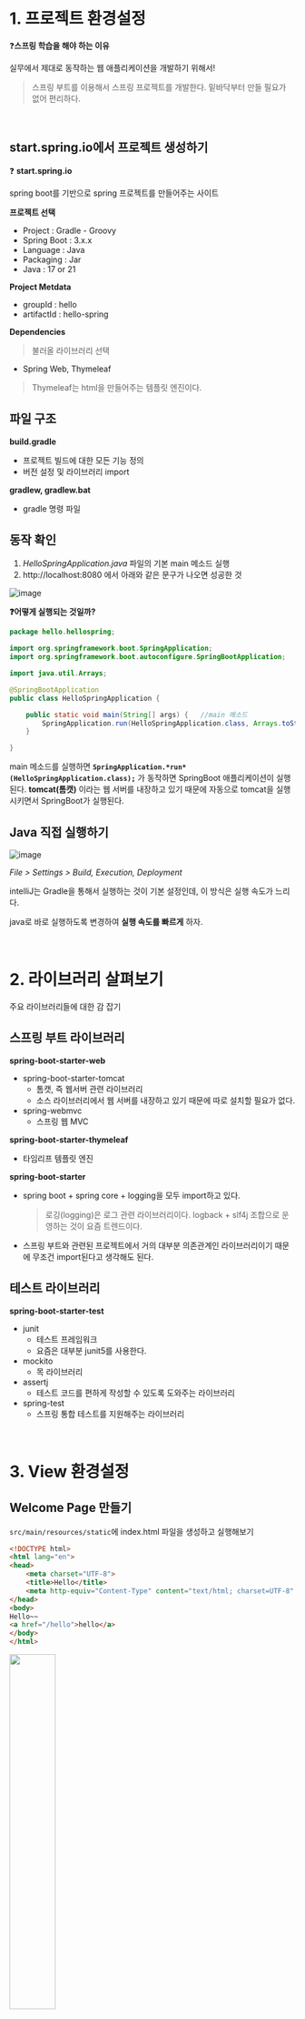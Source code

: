 # 1. 프로젝트 환경설정

❓**스프링 학습을 해야 하는 이유**

실무에서 제대로 동작하는 웹 애플리케이션을 개발하기 위해서!

> 스프링 부트를 이용해서 스프링 프로젝트를 개발한다. 밑바닥부터 만들 필요가 없어 편리하다.


<br>

## **start.spring.io에서 프로젝트 생성하기**


❓ **start.spring.io**

spring boot를 기반으로 spring 프로젝트를 만들어주는 사이트

**프로젝트 선택**

- Project : Gradle - Groovy
- Spring Boot : 3.x.x
- Language : Java
- Packaging : Jar
- Java : 17 or 21

**Project Metdata**

- groupId : hello
- artifactId : hello-spring

**Dependencies**

> 불러올 라이브러리 선택
> 
- Spring Web, Thymeleaf

> Thymeleaf는 html을 만들어주는 템플릿 엔진이다.
> 

## 파일 구조



**build.gradle**

- 프로젝트 빌드에 대한 모든 기능 정의
- 버전 설정 및 라이브러리 import

**gradlew, gradlew.bat**

- gradle 명령 파일

## 동작 확인



1. *HelloSpringApplication.java* 파일의 기본 main 메소드 실행
2. http://localhost:8080 에서 아래와 같은 문구가 나오면 성공한 것
    
![image](https://github.com/SpringSync/Spring-Introduction/assets/88030238/a62eb5ed-1964-4bd9-9e06-8eb10152522c)
    

**❓어떻게 실행되는 것일까?**

```java
package hello.hellospring;

import org.springframework.boot.SpringApplication;
import org.springframework.boot.autoconfigure.SpringBootApplication;

import java.util.Arrays;

@SpringBootApplication
public class HelloSpringApplication {

	public static void main(String[] args) {   //main 메소드
		SpringApplication.run(HelloSpringApplication.class, Arrays.toString(args));
	}

}
```

main 메소드를 실행하면 **`SpringApplication.*run*(HelloSpringApplication.class);`** 가 동작하면 SpringBoot 애플리케이션이 실행된다. **tomcat(톰캣)** 이라는 웹 서버를 내장하고 있기 때문에 자동으로 tomcat을 실행시키면서 SpringBoot가 실행된다.

## Java 직접 실행하기



![image](https://github.com/SpringSync/Spring-Introduction/assets/88030238/13514a89-07f5-4835-9e90-32df58cfad28)

*File > Settings > Build, Execution, Deployment*

intelliJ는 Gradle을 통해서 실행하는 것이 기본 설정인데, 이 방식은 실행 속도가 느리다. 

java로 바로 실행하도록 변경하여 **실행 속도를 빠르게** 하자.

<br>

# 2. 라이브러리 살펴보기

주요 라이브러리들에 대한 감 잡기

## 스프링 부트 라이브러리



**spring-boot-starter-web**

- spring-boot-starter-tomcat
    - 톰캣, 즉 웹서버 관련 라이브러리
    - 소스 라이브러리에서 웹 서버를 내장하고 있기 때문에 따로 설치할 필요가 없다.
- spring-webmvc
    - 스프링 웹 MVC
    

**spring-boot-starter-thymeleaf**

- 타임리프 템플릿 엔진

**spring-boot-starter**

- spring boot + spring core + logging을 모두 import하고 있다.
    
    > 로깅(logging)은 로그 관련 라이브러리이다. logback + slf4j 조합으로 운영하는 것이 요즘 트렌드이다.
    > 
- 스프링 부트와 관련된 프로젝트에서 거의 대부분 의존관계인 라이브러리이기 때문에 무조건 import된다고 생각해도 된다.

## 테스트 라이브러리



**spring-boot-starter-test**

- junit
    - 테스트 프레임워크
    - 요즘은 대부분 junit5를 사용한다.
- mockito
    - 목 라이브러리
- assertj
    - 테스트 코드를 편하게 작성할 수 있도록 도와주는 라이브러리
- spring-test
    - 스프링 통합 테스트를 지원해주는 라이브러리

<br>

# 3. View 환경설정

## Welcome Page 만들기



`src/main/resources/static`에 index.html 파일을 생성하고 실행해보기

```html
<!DOCTYPE html>
<html lang="en">
<head>
    <meta charset="UTF-8">
    <title>Hello</title>
    <meta http-equiv="Content-Type" content="text/html; charset=UTF-8" />
</head>
<body>
Hello~~
<a href="/hello">hello</a>
</body>
</html>
```

<img src="https://github.com/SpringSync/Spring-Introduction/assets/88030238/2ba8f1f0-9c6c-4a53-9057-7009591c70bb" width="40%" />

## 동적으로 실행되게 해보기



```java
package hello.hellospring.controller;

import org.springframework.stereotype.Controller;
import org.springframework.ui.Model;
import org.springframework.web.bind.annotation.GetMapping;

@Controller
public class HelloController {
    @GetMapping("hello")
    public String hello(Model model){
        model.addAttribute("data","hello~~");
        return "hello";
    }
}
```

- 웹 어플리케이션에서 `/hello` 가 들어오면 *HelloController* 컨트롤러에 있는 *hello* 메소드가 호출된다.
- `Model` : model, view, controller의 그 model을 의미한다.
- `@GetMapping` : Get 방식을 의미한다. (get, post 방식의 그 get)
- `model.addAttribute("data","hello~~");`
    - addAttribute는 key,value 형태
    - key는 *data*, value는 *hello~~*이다.
    - view 코드에서는 key값으로 지정한 이름으로 value를 호출한다.
- 
- `return "hello";` : *hello.html*을 렌더링하라는 의미이다.
    - 스프링 부트는, 해당 코드가 실행되면 `resources/templates/hello.html`을 찾아서 렌더링하도록 세팅되어 있다.
    

```html
<!DOCTYPE html>
<html xmlns:th="http://www.thymeleaf.org"><head>
  <title>Hello</title>
  <meta http-equiv="Content-Type" content="text/html; charset=UTF-8" />
</head>
<body>
<p th:text="'안녕하세요. ' + ${data}" >안녕하세요. 손님</p>
</body>
</html>
```

- th : thymeleaf를 의미
- **`${data}`** : HelloController.java에 있는`model.addAttribute("data", "hello~~")` 의 “hello~~”가 삽입된다.

## 동작 과정 이해하기

![image](https://github.com/SpringSync/Spring-Introduction/assets/88030238/9ba13c6d-acf4-4fc7-947f-6e2e74c42159)

- 컨트롤러에서 문자를 return하면 viewResolver가 화면을 찾아서 처리한다.
- 스프링 부트 템플릿 엔진은 기본적으로 viewName 매핑이 된다.
    - viewName 매핑 : resources:templates + {viewName} + .html

